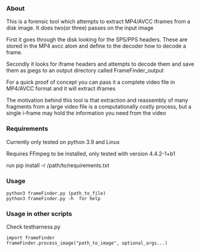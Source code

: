 <h3>About</h3>
This is a forensic tool which attempts to extract MP4/AVCC iframes from a disk image. It does two(or three) passes on the input image

First it goes through the disk looking for the SPS/PPS headers. These are stored in the MP4 avcc atom and define
to the decoder how to decode a frame. 

Secondly it looks for iframe headers and attempts to decode them
and save them as jpegs to an output directory called FrameFinder_output

For a quick proof of concept you can pass it a complete video file in MP4/AVCC format and it will extract iframes


The motivation behind this tool is that extraction and reassembly of many fragments from a large video file is a computationally costly process, but a single i-frame may hold the information you need from the video

<h3>Requirements</h3>
Currently only tested on python 3.9 and Linux

Requires FFmpeg to be installed, only tested with version 4.4.2-1+b1

run pip install -r /path/to/requirements.txt


<h3>Usage</h3>

```
python3 frameFinder.py (path_to_file)
python3 frameFinder.py -h  for help
```

<h3>Usage in other scripts</h3>
Check testharness.py

```
import frameFinder
frameFinder.process_image("path_to_image", optional_args...)
```

